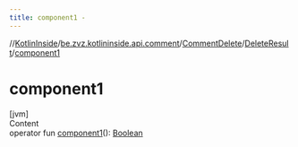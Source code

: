 ```yaml
---
title: component1 -
---
```

//[KotlinInside](../../../index.md)/[be.zvz.kotlininside.api.comment](../../index.md)/[CommentDelete](../index.md)/[DeleteResult](index.md)/[component1](component1.md)



# component1  
[jvm]  
Content  
operator fun [component1](component1.md)(): [Boolean](https://kotlinlang.org/api/latest/jvm/stdlib/kotlin/-boolean/index.html)  




